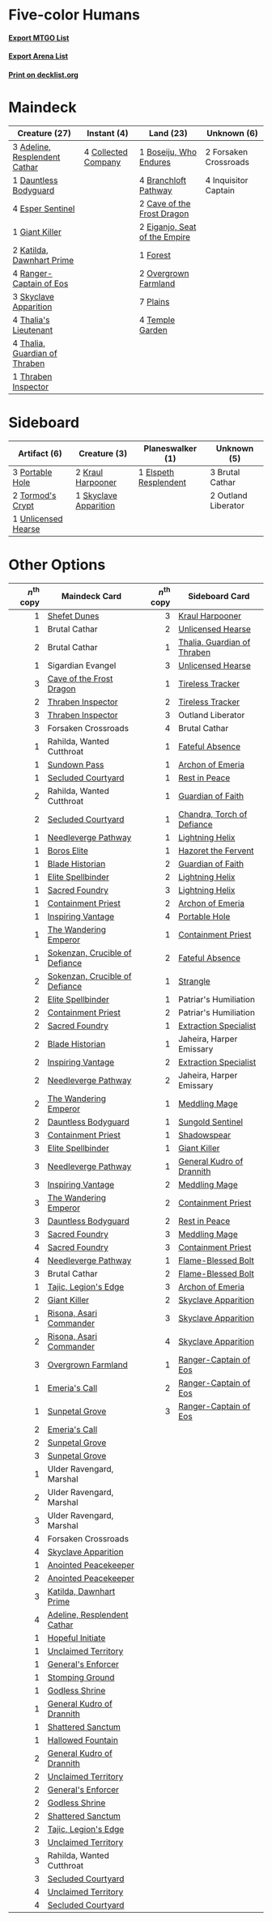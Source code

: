 # Five-color Humans

#### [Export MTGO List](../collection/Five-color%20Humans/Five-color%20Humans.txt)
#### [Export Arena List](../collection/Five-color%20Humans/Five-color%20Humans_arena.txt)
#### [Print on decklist.org](http://decklist.org/?deckmain=3%09Adeline,%20Resplendent%20Cathar%0A1%09Boseiju,%20Who%20Endures%0A4%09Branchloft%20Pathway%0A2%09Cave%20of%20the%20Frost%20Dragon%0A4%09Collected%20Company%0A1%09Dauntless%20Bodyguard%0A2%09Eiganjo,%20Seat%20of%20the%20Empire%0A4%09Esper%20Sentinel%0A1%09Forest%0A2%09Forsaken%20Crossroads%0A1%09Giant%20Killer%0A4%09Inquisitor%20Captain%0A2%09Katilda,%20Dawnhart%20Prime%0A2%09Overgrown%20Farmland%0A7%09Plains%0A4%09Ranger-Captain%20of%20Eos%0A3%09Skyclave%20Apparition%0A4%09Temple%20Garden%0A4%09Thalia's%20Lieutenant%0A4%09Thalia,%20Guardian%20of%20Thraben%0A1%09Thraben%20Inspector&deckside=3%09Brutal%20Cathar%0A1%09Elspeth%20Resplendent%0A2%09Kraul%20Harpooner%0A2%09Outland%20Liberator%0A3%09Portable%20Hole%0A1%09Skyclave%20Apparition%0A2%09Tormod's%20Crypt%0A1%09Unlicensed%20Hearse)
# Maindeck

|                                             Creature (27)                                              |                                         Instant (4)                                          |                                               Land (23)                                                |     Unknown (6)     |
|--------------------------------------------------------------------------------------------------------|----------------------------------------------------------------------------------------------|--------------------------------------------------------------------------------------------------------|---------------------|
|3 [Adeline, Resplendent Cathar](http://gatherer.wizards.com/Pages/Card/Details.aspx?multiverseid=534751)|4 [Collected Company](http://gatherer.wizards.com/Pages/Card/Details.aspx?multiverseid=394519)|1 [Boseiju, Who Endures](http://gatherer.wizards.com/Pages/Card/Details.aspx?multiverseid=548579)       |2 Forsaken Crossroads|
|1 [Dauntless Bodyguard](http://gatherer.wizards.com/Pages/Card/Details.aspx?multiverseid=442902)        |                                                                                              |4 [Branchloft Pathway](http://gatherer.wizards.com/Pages/Card/Details.aspx?multiverseid=491909)         |4 Inquisitor Captain |
|4 [Esper Sentinel](http://gatherer.wizards.com/Pages/Card/Details.aspx?multiverseid=522088)             |                                                                                              |2 [Cave of the Frost Dragon](http://gatherer.wizards.com/Pages/Card/Details.aspx?multiverseid=527540)   |                     |
|1 [Giant Killer](http://gatherer.wizards.com/Pages/Card/Details.aspx?multiverseid=472976)               |                                                                                              |2 [Eiganjo, Seat of the Empire](http://gatherer.wizards.com/Pages/Card/Details.aspx?multiverseid=548581)|                     |
|2 [Katilda, Dawnhart Prime](http://gatherer.wizards.com/Pages/Card/Details.aspx?multiverseid=535024)    |                                                                                              |1 [Forest](http://gatherer.wizards.com/Pages/Card/Details.aspx?multiverseid=439860)                     |                     |
|4 [Ranger-Captain of Eos](http://gatherer.wizards.com/Pages/Card/Details.aspx?multiverseid=463970)      |                                                                                              |2 [Overgrown Farmland](http://gatherer.wizards.com/Pages/Card/Details.aspx?multiverseid=535064)         |                     |
|3 [Skyclave Apparition](http://gatherer.wizards.com/Pages/Card/Details.aspx?multiverseid=495603)        |                                                                                              |7 [Plains](http://gatherer.wizards.com/Pages/Card/Details.aspx?multiverseid=439856)                     |                     |
|4 [Thalia's Lieutenant](http://gatherer.wizards.com/Pages/Card/Details.aspx?multiverseid=409783)        |                                                                                              |4 [Temple Garden](http://gatherer.wizards.com/Pages/Card/Details.aspx?multiverseid=405112)              |                     |
|4 [Thalia, Guardian of Thraben](http://gatherer.wizards.com/Pages/Card/Details.aspx?multiverseid=442025)|                                                                                              |                                                                                                        |                     |
|1 [Thraben Inspector](http://gatherer.wizards.com/Pages/Card/Details.aspx?multiverseid=409784)          |                                                                                              |                                                                                                        |                     |


# Sideboard

|                                         Artifact (6)                                         |                                          Creature (3)                                          |                                        Planeswalker (1)                                        |    Unknown (5)    |
|----------------------------------------------------------------------------------------------|------------------------------------------------------------------------------------------------|------------------------------------------------------------------------------------------------|-------------------|
|3 [Portable Hole](http://gatherer.wizards.com/Pages/Card/Details.aspx?multiverseid=527320)    |2 [Kraul Harpooner](http://gatherer.wizards.com/Pages/Card/Details.aspx?multiverseid=452886)    |1 [Elspeth Resplendent](http://gatherer.wizards.com/Pages/Card/Details.aspx?multiverseid=555212)|3 Brutal Cathar    |
|2 [Tormod's Crypt](http://gatherer.wizards.com/Pages/Card/Details.aspx?multiverseid=389723)   |1 [Skyclave Apparition](http://gatherer.wizards.com/Pages/Card/Details.aspx?multiverseid=495603)|                                                                                                |2 Outland Liberator|
|1 [Unlicensed Hearse](http://gatherer.wizards.com/Pages/Card/Details.aspx?multiverseid=555447)|                                                                                                |                                                                                                |                   |


# Other Options

|*n*<sup>th</sup> copy|                                              Maindeck Card                                              |*n*<sup>th</sup> copy|                                            Sideboard Card                                            |
|--------------------:|---------------------------------------------------------------------------------------------------------|--------------------:|------------------------------------------------------------------------------------------------------|
|                    1|[Shefet Dunes](http://gatherer.wizards.com/Pages/Card/Details.aspx?multiverseid=430872)                  |                    3|[Kraul Harpooner](http://gatherer.wizards.com/Pages/Card/Details.aspx?multiverseid=452886)            |
|                    1|Brutal Cathar                                                                                            |                    2|[Unlicensed Hearse](http://gatherer.wizards.com/Pages/Card/Details.aspx?multiverseid=555447)          |
|                    2|Brutal Cathar                                                                                            |                    1|[Thalia, Guardian of Thraben](http://gatherer.wizards.com/Pages/Card/Details.aspx?multiverseid=442025)|
|                    1|Sigardian Evangel                                                                                        |                    3|[Unlicensed Hearse](http://gatherer.wizards.com/Pages/Card/Details.aspx?multiverseid=555447)          |
|                    3|[Cave of the Frost Dragon](http://gatherer.wizards.com/Pages/Card/Details.aspx?multiverseid=527540)      |                    1|[Tireless Tracker](http://gatherer.wizards.com/Pages/Card/Details.aspx?multiverseid=409997)           |
|                    2|[Thraben Inspector](http://gatherer.wizards.com/Pages/Card/Details.aspx?multiverseid=409784)             |                    2|[Tireless Tracker](http://gatherer.wizards.com/Pages/Card/Details.aspx?multiverseid=409997)           |
|                    3|[Thraben Inspector](http://gatherer.wizards.com/Pages/Card/Details.aspx?multiverseid=409784)             |                    3|Outland Liberator                                                                                     |
|                    3|Forsaken Crossroads                                                                                      |                    4|Brutal Cathar                                                                                         |
|                    1|Rahilda, Wanted Cutthroat                                                                                |                    1|[Fateful Absence](http://gatherer.wizards.com/Pages/Card/Details.aspx?multiverseid=534774)            |
|                    1|[Sundown Pass](http://gatherer.wizards.com/Pages/Card/Details.aspx?multiverseid=541142)                  |                    1|[Archon of Emeria](http://gatherer.wizards.com/Pages/Card/Details.aspx?multiverseid=495594)           |
|                    1|[Secluded Courtyard](http://gatherer.wizards.com/Pages/Card/Details.aspx?multiverseid=548588)            |                    1|[Rest in Peace](http://gatherer.wizards.com/Pages/Card/Details.aspx?multiverseid=442021)              |
|                    2|Rahilda, Wanted Cutthroat                                                                                |                    1|[Guardian of Faith](http://gatherer.wizards.com/Pages/Card/Details.aspx?multiverseid=527305)          |
|                    2|[Secluded Courtyard](http://gatherer.wizards.com/Pages/Card/Details.aspx?multiverseid=548588)            |                    1|[Chandra, Torch of Defiance](http://gatherer.wizards.com/Pages/Card/Details.aspx?multiverseid=417683) |
|                    1|[Needleverge Pathway](http://gatherer.wizards.com/Pages/Card/Details.aspx?multiverseid=491918)           |                    1|[Lightning Helix](http://gatherer.wizards.com/Pages/Card/Details.aspx?multiverseid=249386)            |
|                    1|[Boros Elite](http://gatherer.wizards.com/Pages/Card/Details.aspx?multiverseid=455755)                   |                    1|[Hazoret the Fervent](http://gatherer.wizards.com/Pages/Card/Details.aspx?multiverseid=426838)        |
|                    1|[Blade Historian](http://gatherer.wizards.com/Pages/Card/Details.aspx?multiverseid=513657)               |                    2|[Guardian of Faith](http://gatherer.wizards.com/Pages/Card/Details.aspx?multiverseid=527305)          |
|                    1|[Elite Spellbinder](http://gatherer.wizards.com/Pages/Card/Details.aspx?multiverseid=513494)             |                    2|[Lightning Helix](http://gatherer.wizards.com/Pages/Card/Details.aspx?multiverseid=249386)            |
|                    1|[Sacred Foundry](http://gatherer.wizards.com/Pages/Card/Details.aspx?multiverseid=405106)                |                    3|[Lightning Helix](http://gatherer.wizards.com/Pages/Card/Details.aspx?multiverseid=249386)            |
|                    1|[Containment Priest](http://gatherer.wizards.com/Pages/Card/Details.aspx?multiverseid=389470)            |                    2|[Archon of Emeria](http://gatherer.wizards.com/Pages/Card/Details.aspx?multiverseid=495594)           |
|                    1|[Inspiring Vantage](http://gatherer.wizards.com/Pages/Card/Details.aspx?multiverseid=417819)             |                    4|[Portable Hole](http://gatherer.wizards.com/Pages/Card/Details.aspx?multiverseid=527320)              |
|                    1|[The Wandering Emperor](http://gatherer.wizards.com/Pages/Card/Details.aspx?multiverseid=548337)         |                    1|[Containment Priest](http://gatherer.wizards.com/Pages/Card/Details.aspx?multiverseid=389470)         |
|                    1|[Sokenzan, Crucible of Defiance](http://gatherer.wizards.com/Pages/Card/Details.aspx?multiverseid=548589)|                    2|[Fateful Absence](http://gatherer.wizards.com/Pages/Card/Details.aspx?multiverseid=534774)            |
|                    2|[Sokenzan, Crucible of Defiance](http://gatherer.wizards.com/Pages/Card/Details.aspx?multiverseid=548589)|                    1|[Strangle](http://gatherer.wizards.com/Pages/Card/Details.aspx?multiverseid=555326)                   |
|                    2|[Elite Spellbinder](http://gatherer.wizards.com/Pages/Card/Details.aspx?multiverseid=513494)             |                    1|Patriar's Humiliation                                                                                 |
|                    2|[Containment Priest](http://gatherer.wizards.com/Pages/Card/Details.aspx?multiverseid=389470)            |                    2|Patriar's Humiliation                                                                                 |
|                    2|[Sacred Foundry](http://gatherer.wizards.com/Pages/Card/Details.aspx?multiverseid=405106)                |                    1|[Extraction Specialist](http://gatherer.wizards.com/Pages/Card/Details.aspx?multiverseid=555213)      |
|                    2|[Blade Historian](http://gatherer.wizards.com/Pages/Card/Details.aspx?multiverseid=513657)               |                    1|Jaheira, Harper Emissary                                                                              |
|                    2|[Inspiring Vantage](http://gatherer.wizards.com/Pages/Card/Details.aspx?multiverseid=417819)             |                    2|[Extraction Specialist](http://gatherer.wizards.com/Pages/Card/Details.aspx?multiverseid=555213)      |
|                    2|[Needleverge Pathway](http://gatherer.wizards.com/Pages/Card/Details.aspx?multiverseid=491918)           |                    2|Jaheira, Harper Emissary                                                                              |
|                    2|[The Wandering Emperor](http://gatherer.wizards.com/Pages/Card/Details.aspx?multiverseid=548337)         |                    1|[Meddling Mage](http://gatherer.wizards.com/Pages/Card/Details.aspx?multiverseid=179547)              |
|                    2|[Dauntless Bodyguard](http://gatherer.wizards.com/Pages/Card/Details.aspx?multiverseid=442902)           |                    1|[Sungold Sentinel](http://gatherer.wizards.com/Pages/Card/Details.aspx?multiverseid=534795)           |
|                    3|[Containment Priest](http://gatherer.wizards.com/Pages/Card/Details.aspx?multiverseid=389470)            |                    1|[Shadowspear](http://gatherer.wizards.com/Pages/Card/Details.aspx?multiverseid=476487)                |
|                    3|[Elite Spellbinder](http://gatherer.wizards.com/Pages/Card/Details.aspx?multiverseid=513494)             |                    1|[Giant Killer](http://gatherer.wizards.com/Pages/Card/Details.aspx?multiverseid=472976)               |
|                    3|[Needleverge Pathway](http://gatherer.wizards.com/Pages/Card/Details.aspx?multiverseid=491918)           |                    1|[General Kudro of Drannith](http://gatherer.wizards.com/Pages/Card/Details.aspx?multiverseid=479707)  |
|                    3|[Inspiring Vantage](http://gatherer.wizards.com/Pages/Card/Details.aspx?multiverseid=417819)             |                    2|[Meddling Mage](http://gatherer.wizards.com/Pages/Card/Details.aspx?multiverseid=179547)              |
|                    3|[The Wandering Emperor](http://gatherer.wizards.com/Pages/Card/Details.aspx?multiverseid=548337)         |                    2|[Containment Priest](http://gatherer.wizards.com/Pages/Card/Details.aspx?multiverseid=389470)         |
|                    3|[Dauntless Bodyguard](http://gatherer.wizards.com/Pages/Card/Details.aspx?multiverseid=442902)           |                    2|[Rest in Peace](http://gatherer.wizards.com/Pages/Card/Details.aspx?multiverseid=442021)              |
|                    3|[Sacred Foundry](http://gatherer.wizards.com/Pages/Card/Details.aspx?multiverseid=405106)                |                    3|[Meddling Mage](http://gatherer.wizards.com/Pages/Card/Details.aspx?multiverseid=179547)              |
|                    4|[Sacred Foundry](http://gatherer.wizards.com/Pages/Card/Details.aspx?multiverseid=405106)                |                    3|[Containment Priest](http://gatherer.wizards.com/Pages/Card/Details.aspx?multiverseid=389470)         |
|                    4|[Needleverge Pathway](http://gatherer.wizards.com/Pages/Card/Details.aspx?multiverseid=491918)           |                    1|[Flame-Blessed Bolt](http://gatherer.wizards.com/Pages/Card/Details.aspx?multiverseid=541014)         |
|                    3|Brutal Cathar                                                                                            |                    2|[Flame-Blessed Bolt](http://gatherer.wizards.com/Pages/Card/Details.aspx?multiverseid=541014)         |
|                    1|[Tajic, Legion's Edge](http://gatherer.wizards.com/Pages/Card/Details.aspx?multiverseid=452954)          |                    3|[Archon of Emeria](http://gatherer.wizards.com/Pages/Card/Details.aspx?multiverseid=495594)           |
|                    2|[Giant Killer](http://gatherer.wizards.com/Pages/Card/Details.aspx?multiverseid=472976)                  |                    2|[Skyclave Apparition](http://gatherer.wizards.com/Pages/Card/Details.aspx?multiverseid=495603)        |
|                    1|[Risona, Asari Commander](http://gatherer.wizards.com/Pages/Card/Details.aspx?multiverseid=548546)       |                    3|[Skyclave Apparition](http://gatherer.wizards.com/Pages/Card/Details.aspx?multiverseid=495603)        |
|                    2|[Risona, Asari Commander](http://gatherer.wizards.com/Pages/Card/Details.aspx?multiverseid=548546)       |                    4|[Skyclave Apparition](http://gatherer.wizards.com/Pages/Card/Details.aspx?multiverseid=495603)        |
|                    3|[Overgrown Farmland](http://gatherer.wizards.com/Pages/Card/Details.aspx?multiverseid=535064)            |                    1|[Ranger-Captain of Eos](http://gatherer.wizards.com/Pages/Card/Details.aspx?multiverseid=463970)      |
|                    1|[Emeria's Call](http://gatherer.wizards.com/Pages/Card/Details.aspx?multiverseid=491633)                 |                    2|[Ranger-Captain of Eos](http://gatherer.wizards.com/Pages/Card/Details.aspx?multiverseid=463970)      |
|                    1|[Sunpetal Grove](http://gatherer.wizards.com/Pages/Card/Details.aspx?multiverseid=420946)                |                    3|[Ranger-Captain of Eos](http://gatherer.wizards.com/Pages/Card/Details.aspx?multiverseid=463970)      |
|                    2|[Emeria's Call](http://gatherer.wizards.com/Pages/Card/Details.aspx?multiverseid=491633)                 |                     |                                                                                                      |
|                    2|[Sunpetal Grove](http://gatherer.wizards.com/Pages/Card/Details.aspx?multiverseid=420946)                |                     |                                                                                                      |
|                    3|[Sunpetal Grove](http://gatherer.wizards.com/Pages/Card/Details.aspx?multiverseid=420946)                |                     |                                                                                                      |
|                    1|Ulder Ravengard, Marshal                                                                                 |                     |                                                                                                      |
|                    2|Ulder Ravengard, Marshal                                                                                 |                     |                                                                                                      |
|                    3|Ulder Ravengard, Marshal                                                                                 |                     |                                                                                                      |
|                    4|Forsaken Crossroads                                                                                      |                     |                                                                                                      |
|                    4|[Skyclave Apparition](http://gatherer.wizards.com/Pages/Card/Details.aspx?multiverseid=495603)           |                     |                                                                                                      |
|                    1|[Anointed Peacekeeper](http://gatherer.wizards.com/Pages/Card/Details.aspx?multiverseid=574482)          |                     |                                                                                                      |
|                    2|[Anointed Peacekeeper](http://gatherer.wizards.com/Pages/Card/Details.aspx?multiverseid=574482)          |                     |                                                                                                      |
|                    3|[Katilda, Dawnhart Prime](http://gatherer.wizards.com/Pages/Card/Details.aspx?multiverseid=535024)       |                     |                                                                                                      |
|                    4|[Adeline, Resplendent Cathar](http://gatherer.wizards.com/Pages/Card/Details.aspx?multiverseid=534751)   |                     |                                                                                                      |
|                    1|[Hopeful Initiate](http://gatherer.wizards.com/Pages/Card/Details.aspx?multiverseid=540850)              |                     |                                                                                                      |
|                    1|[Unclaimed Territory](http://gatherer.wizards.com/Pages/Card/Details.aspx?multiverseid=435419)           |                     |                                                                                                      |
|                    1|[General's Enforcer](http://gatherer.wizards.com/Pages/Card/Details.aspx?multiverseid=479708)            |                     |                                                                                                      |
|                    1|[Stomping Ground](http://gatherer.wizards.com/Pages/Card/Details.aspx?multiverseid=405110)               |                     |                                                                                                      |
|                    1|[Godless Shrine](http://gatherer.wizards.com/Pages/Card/Details.aspx?multiverseid=405099)                |                     |                                                                                                      |
|                    1|[General Kudro of Drannith](http://gatherer.wizards.com/Pages/Card/Details.aspx?multiverseid=479707)     |                     |                                                                                                      |
|                    1|[Shattered Sanctum](http://gatherer.wizards.com/Pages/Card/Details.aspx?multiverseid=541140)             |                     |                                                                                                      |
|                    1|[Hallowed Fountain](http://gatherer.wizards.com/Pages/Card/Details.aspx?multiverseid=97071)              |                     |                                                                                                      |
|                    2|[General Kudro of Drannith](http://gatherer.wizards.com/Pages/Card/Details.aspx?multiverseid=479707)     |                     |                                                                                                      |
|                    2|[Unclaimed Territory](http://gatherer.wizards.com/Pages/Card/Details.aspx?multiverseid=435419)           |                     |                                                                                                      |
|                    2|[General's Enforcer](http://gatherer.wizards.com/Pages/Card/Details.aspx?multiverseid=479708)            |                     |                                                                                                      |
|                    2|[Godless Shrine](http://gatherer.wizards.com/Pages/Card/Details.aspx?multiverseid=405099)                |                     |                                                                                                      |
|                    2|[Shattered Sanctum](http://gatherer.wizards.com/Pages/Card/Details.aspx?multiverseid=541140)             |                     |                                                                                                      |
|                    2|[Tajic, Legion's Edge](http://gatherer.wizards.com/Pages/Card/Details.aspx?multiverseid=452954)          |                     |                                                                                                      |
|                    3|[Unclaimed Territory](http://gatherer.wizards.com/Pages/Card/Details.aspx?multiverseid=435419)           |                     |                                                                                                      |
|                    3|Rahilda, Wanted Cutthroat                                                                                |                     |                                                                                                      |
|                    3|[Secluded Courtyard](http://gatherer.wizards.com/Pages/Card/Details.aspx?multiverseid=548588)            |                     |                                                                                                      |
|                    4|[Unclaimed Territory](http://gatherer.wizards.com/Pages/Card/Details.aspx?multiverseid=435419)           |                     |                                                                                                      |
|                    4|[Secluded Courtyard](http://gatherer.wizards.com/Pages/Card/Details.aspx?multiverseid=548588)            |                     |                                                                                                      |

